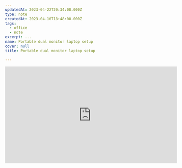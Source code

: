 ```yaml
---
updatedAt: 2023-04-22T20:34:00.000Z
type: note
createdAt: 2023-04-10T18:48:00.000Z
tags:
  - office
  - note
excerpt: ...
name: Portable dual monitor laptop setup
cover: null
title: Portable dual monitor laptop setup

---
```


<iframe width="560" height="315" src="https://www.youtube.com/embed/t8UJrnSHnFs" frameborder="0" allow="accelerometer; autoplay; clipboard-write; encrypted-media; gyroscope; picture-in-picture" allowfullscreen></iframe>

[](https://amzn.to/43jf0hj)

[](https://amzn.to/3ZXcr1q)

[](https://www.magfits.com/products/ipad-magnetic-stand-tabletstand-for-ipad-pro-11-inch-ipad-pro-12-9inch-ipad-air-5-4-ipad7th-8th-9th-foldable-and-float-ipad-stand-magfit)

[](https://amzn.to/3UZ7Fje)
